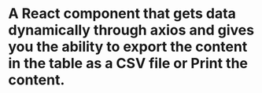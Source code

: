 # A React component that gets data dynamically through axios and gives you the ability to export the content in the table as a CSV file or Print the content.

